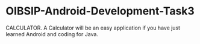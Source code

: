 # OIBSIP-Android-Development-Task3


CALCULATOR. A Calculator will be an easy application if you have just learned Android and coding for Java.



